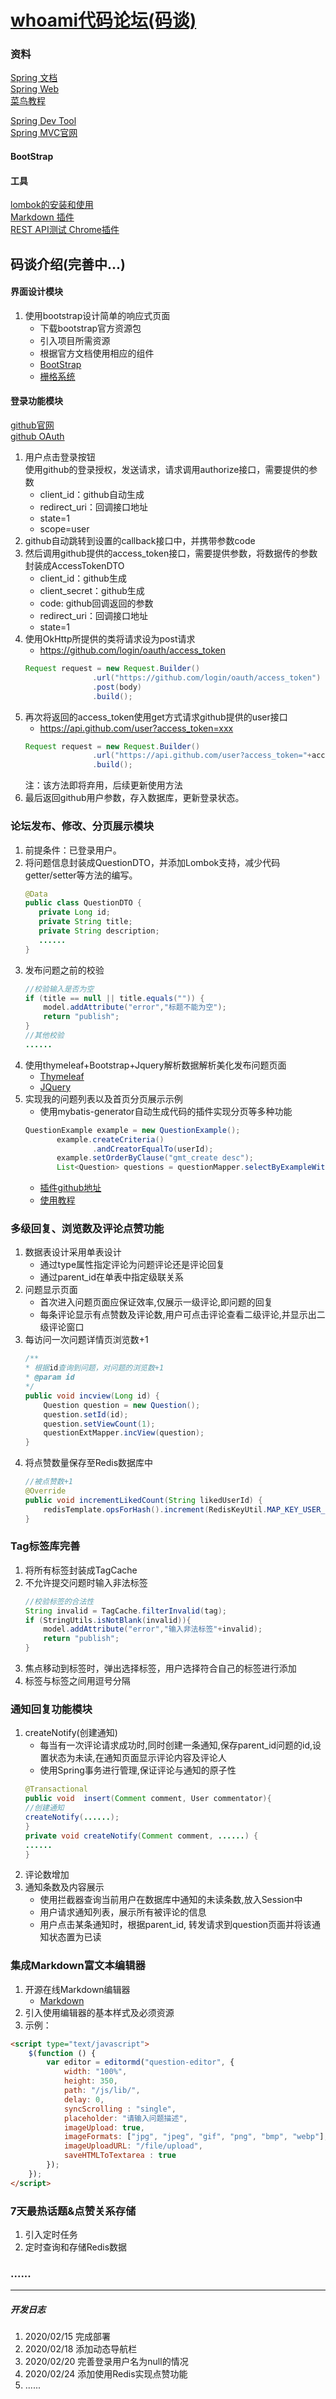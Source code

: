 [whoami代码论坛(码谈)](http://106.52.166.52)
===============
### 资料
[Spring 文档](https://spring.io/guides)    
[Spring Web](https://spring.io/guides/gs/serving-web-content/)  
[菜鸟教程](https://www.runoob.com/mysql/mysql-insert-query.html)    

[Spring Dev Tool](https://docs.spring.io/spring-boot/docs/2.0.0.RC1/reference/htmlsingle/#using-boot-devtools)  
[Spring MVC官网](https://docs.spring.io/spring/docs/5.0.3.RELEASE/spring-framework-reference/web.html#mvc-handlermapping-interceptor)  
 
#### BootStrap


#### 工具
[lombok的安装和使用](https://blog.csdn.net/motui/article/details/79012846)    
[Markdown 插件](http://editor.md.ipandao.com/)  
[REST API测试 Chrome插件](http://www.cnplugins.com/devtool/restlet-client-rest-api-t/)

码谈介绍(完善中...)
----------------------
#### 界面设计模块
1. 使用bootstrap设计简单的响应式页面
    + 下载bootstrap官方资源包
    + 引入项目所需资源
    + 根据官方文档使用相应的组件
    + [BootStrap](https://v3.bootcss.com/components/)     
    + [栅格系统](https://v3.bootcss.com/css/#grid)

#### 登录功能模块
[github官网](https://github.com/)     
[github OAuth](https://developer.github.com/apps/building-oauth-apps/creating-an-oauth-app/)
1. 用户点击登录按钮     
    使用github的登录授权，发送请求，请求调用authorize接口，需要提供的参数
    + client_id：github自动生成
    + redirect_uri：回调接口地址
    + state=1
    + scope=user
1. github自动跳转到设置的callback接口中，并携带参数code
1. 然后调用github提供的access_token接口，需要提供参数，将数据传的参数封装成AccessTokenDTO
    + client_id：github生成
    + client_secret：github生成
    + code: github回调返回的参数
    + redirect_uri：回调接口地址
    + state=1
1. 使用OkHttp所提供的类将请求设为post请求
    + https://github.com/login/oauth/access_token
    ``` java
   Request request = new Request.Builder()
                   .url("https://github.com/login/oauth/access_token")
                   .post(body)
                   .build(); 
   ```
1. 再次将返回的access_token使用get方式请求github提供的user接口
    + https://api.github.com/user?access_token=xxx
    ``` java
   Request request = new Request.Builder()
                   .url("https://api.github.com/user?access_token="+accessToken)
                   .build(); 
   ```
   注：该方法即将弃用，后续更新使用方法
1. 最后返回github用户参数，存入数据库，更新登录状态。

### 论坛发布、修改、分页展示模块
1. 前提条件：已登录用户。
1. 将问题信息封装成QuestionDTO，并添加Lombok支持，减少代码getter/setter等方法的编写。
    ``` java
   @Data
   public class QuestionDTO {
       private Long id;
       private String title;
       private String description;
       ......
   }
    ```
1. 发布问题之前的校验
    ``` java
    //校验输入是否为空
    if (title == null || title.equals("")) {
        model.addAttribute("error","标题不能为空");
        return "publish";
    } 
   //其他校验
   ......
   ```
1. 使用thymeleaf+Bootstrap+Jquery解析数据解析美化发布问题页面
    + [Thymeleaf](https://www.thymeleaf.org/doc/tutorials/3.0/usingthymeleaf.html#setting-attribute-values)    
    + [JQuery](https://www.runoob.com/jquery/jquery-tutorial.html)
1. 实现我的问题列表以及首页分页展示示例
    + 使用mybatis-generator自动生成代码的插件实现分页等多种功能
    ``` java
   QuestionExample example = new QuestionExample();
           example.createCriteria()
                   .andCreatorEqualTo(userId);
           example.setOrderByClause("gmt_create desc");
           List<Question> questions = questionMapper.selectByExampleWithRowbounds(example, new RowBounds(offset, size)); 
   ```
    + [插件github地址](https://github.com/mybatis/generator)  
    + [使用教程](https://blog.csdn.net/testcs_dn/article/details/77881776)

### 多级回复、浏览数及评论点赞功能
1. 数据表设计采用单表设计
    + 通过type属性指定评论为问题评论还是评论回复
    + 通过parent_id在单表中指定级联关系
1. 问题显示页面
    + 首次进入问题页面应保证效率,仅展示一级评论,即问题的回复
    + 每条评论显示有点赞数及评论数,用户可点击评论查看二级评论,并显示出二级评论窗口
1. 每访问一次问题详情页浏览数+1
    ``` java
   /**
    * 根据id查询到问题，对问题的浏览数+1
    * @param id
    */
    public void incview(Long id) {
        Question question = new Question();
        question.setId(id);
        question.setViewCount(1);
        questionExtMapper.incView(question);
    } 
   ```
1. 将点赞数量保存至Redis数据库中
    ``` java
    //被点赞数+1
    @Override
    public void incrementLikedCount(String likedUserId) {
        redisTemplate.opsForHash().increment(RedisKeyUtil.MAP_KEY_USER_LIKED_COUNT,likedUserId,1);
    } 
   ```

### Tag标签库完善
1. 将所有标签封装成TagCache
2. 不允许提交问题时输入非法标签
    ``` java
   //校验标签的合法性
    String invalid = TagCache.filterInvalid(tag);
    if (StringUtils.isNotBlank(invalid)){
        model.addAttribute("error","输入非法标签"+invalid);
        return "publish";
    }
    ```
3. 焦点移动到标签时，弹出选择标签，用户选择符合自己的标签进行添加
4. 标签与标签之间用逗号分隔

### 通知回复功能模块
1. createNotify(创建通知)
    + 每当有一次评论请求成功时,同时创建一条通知,保存parent_id问题的id,设置状态为未读,在通知页面显示评论内容及评论人
    + 使用Spring事务进行管理,保证评论与通知的原子性
    ``` java
   @Transactional
    public void  insert(Comment comment, User commentator){
   //创建通知
   createNotify(......);
   }
   private void createNotify(Comment comment, ......) { 
   ......
   }
   ```
1. 评论数增加
1. 通知条数及内容展示
    + 使用拦截器查询当前用户在数据库中通知的未读条数,放入Session中
    + 用户请求通知列表，展示所有被评论的信息
    + 用户点击某条通知时，根据parent_id,
    转发请求到question页面并将该通知状态置为已读

### 集成Markdown富文本编辑器
1. 开源在线Markdown编辑器
    + [Markdown](https://pandao.github.io/editor.md/)
1. 引入使用编辑器的基本样式及必须资源
1. 示例：
``` html
<script type="text/javascript">
    $(function () {
        var editor = editormd("question-editor", {
            width: "100%",
            height: 350,
            path: "/js/lib/",
            delay: 0,
            syncScrolling : "single",
            placeholder: "请输入问题描述",
            imageUpload: true,
            imageFormats: ["jpg", "jpeg", "gif", "png", "bmp", "webp"],
            imageUploadURL: "/file/upload",
            saveHTMLToTextarea : true
        });
    });
</script>
```
### 7天最热话题&点赞关系存储
1. 引入定时任务
1. 定时查询和存储Redis数据
### ......


------------------------------------
##### 开发日志  
1. 2020/02/15 完成部署    
1. 2020/02/18 添加动态导航栏    
1. 2020/02/20 完善登录用户名为null的情况   
1. 2020/02/24 添加使用Redis实现点赞功能   
1. ......